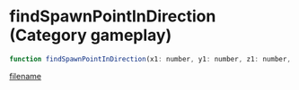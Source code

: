 # findSpawnPointInDirection (Category gameplay)

```js
function findSpawnPointInDirection(x1: number, y1: number, z1: number, x2: number, y2: number, z2: number, distance: number, spawnPoint: vectorPtr): Array
```

[filename](findSpawnPointInDirection_m.md ':include')